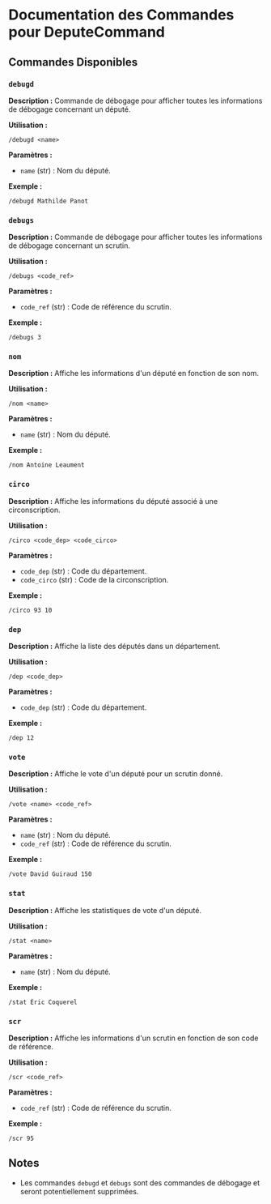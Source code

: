 # Documentation des Commandes pour DeputeCommand

## Commandes Disponibles

### `debugd`

**Description :** Commande de débogage pour afficher toutes les informations de débogage concernant un député.

**Utilisation :**
```
/debugd <name>
```

**Paramètres :**
- `name` (str) : Nom du député.

**Exemple :**
```
/debugd Mathilde Panot
```

### `debugs`

**Description :** Commande de débogage pour afficher toutes les informations de débogage concernant un scrutin.

**Utilisation :**
```
/debugs <code_ref>
```

**Paramètres :**
- `code_ref` (str) : Code de référence du scrutin.

**Exemple :**
```
/debugs 3
```

### `nom`

**Description :** Affiche les informations d'un député en fonction de son nom.

**Utilisation :**
```
/nom <name>
```

**Paramètres :**
- `name` (str) : Nom du député.

**Exemple :**
```
/nom Antoine Leaument
```

### `circo`

**Description :** Affiche les informations du député associé à une circonscription.

**Utilisation :**
```
/circo <code_dep> <code_circo>
```

**Paramètres :**
- `code_dep` (str) : Code du département.
- `code_circo` (str) : Code de la circonscription.

**Exemple :**
```
/circo 93 10
```

### `dep`

**Description :** Affiche la liste des députés dans un département.

**Utilisation :**
```
/dep <code_dep>
```

**Paramètres :**
- `code_dep` (str) : Code du département.

**Exemple :**
```
/dep 12
```

### `vote`

**Description :** Affiche le vote d'un député pour un scrutin donné.

**Utilisation :**
```
/vote <name> <code_ref>
```

**Paramètres :**
- `name` (str) : Nom du député.
- `code_ref` (str) : Code de référence du scrutin.

**Exemple :**
```
/vote David Guiraud 150
```

### `stat`

**Description :** Affiche les statistiques de vote d'un député.

**Utilisation :**
```
/stat <name>
```

**Paramètres :**
- `name` (str) : Nom du député.

**Exemple :**
```
/stat Éric Coquerel
```

### `scr`

**Description :** Affiche les informations d'un scrutin en fonction de son code de référence.

**Utilisation :**
```
/scr <code_ref>
```

**Paramètres :**
- `code_ref` (str) : Code de référence du scrutin.

**Exemple :**
```
/scr 95
```

## Notes

- Les commandes `debugd` et `debugs` sont des commandes de débogage et seront potentiellement supprimées.